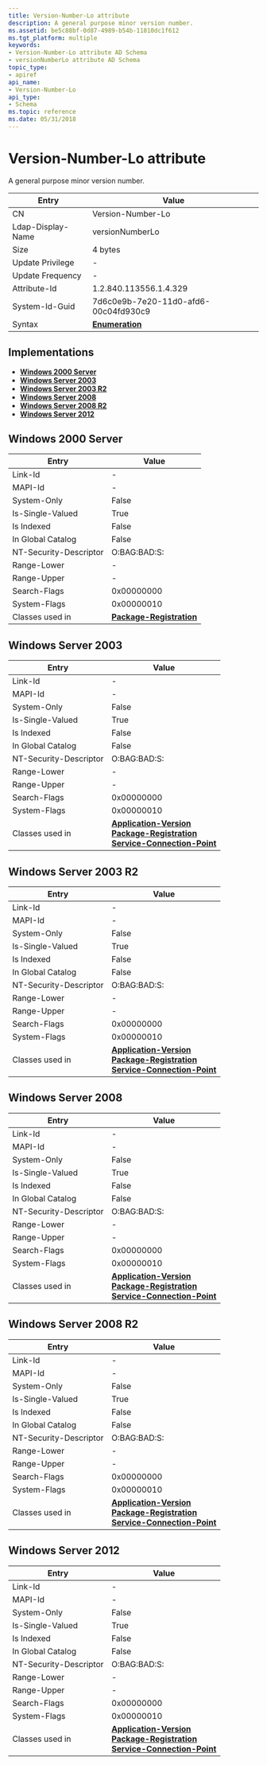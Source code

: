 ```yaml
---
title: Version-Number-Lo attribute
description: A general purpose minor version number.
ms.assetid: be5c88bf-0d87-4989-b54b-11810dc1f612
ms.tgt_platform: multiple
keywords:
- Version-Number-Lo attribute AD Schema
- versionNumberLo attribute AD Schema
topic_type:
- apiref
api_name:
- Version-Number-Lo
api_type:
- Schema
ms.topic: reference
ms.date: 05/31/2018
---
```


# Version-Number-Lo attribute

A general purpose minor version number.



| Entry | Value |
|-------------------|--------------------------------------|
| CN                | Version-Number-Lo                    |
| Ldap-Display-Name | versionNumberLo                      |
| Size              | 4 bytes                              |
| Update Privilege  | \-                                   |
| Update Frequency  | \-                                   |
| Attribute-Id      | 1.2.840.113556.1.4.329               |
| System-Id-Guid    | 7d6c0e9b-7e20-11d0-afd6-00c04fd930c9 |
| Syntax            | [**Enumeration**](s-enumeration.md) |



## Implementations

-   [**Windows 2000 Server**](#windows-2000-server)
-   [**Windows Server 2003**](#windows-server-2003)
-   [**Windows Server 2003 R2**](#windows-server-2003-r2)
-   [**Windows Server 2008**](#windows-server-2008)
-   [**Windows Server 2008 R2**](#windows-server-2008-r2)
-   [**Windows Server 2012**](#windows-server-2012)

## Windows 2000 Server



| Entry | Value |
|------------------------|------------------------------------------------------------------|
| Link-Id                | \-                                                               |
| MAPI-Id                | \-                                                               |
| System-Only            | False                                                            |
| Is-Single-Valued       | True                                                             |
| Is Indexed             | False                                                            |
| In Global Catalog      | False                                                            |
| NT-Security-Descriptor | O:BAG:BAD:S:                                                     |
| Range-Lower            | \-                                                               |
| Range-Upper            | \-                                                               |
| Search-Flags           | 0x00000000                                                       |
| System-Flags           | 0x00000010                                                       |
| Classes used in        | [**Package-Registration**](c-packageregistration.md)<br/> |



## Windows Server 2003



| Entry | Value |
|------------------------|---------------------------------------------------------------------------------------------------------------------------------------------------------------------------------------------------------|
| Link-Id                | \-                                                                                                                                                                                                      |
| MAPI-Id                | \-                                                                                                                                                                                                      |
| System-Only            | False                                                                                                                                                                                                   |
| Is-Single-Valued       | True                                                                                                                                                                                                    |
| Is Indexed             | False                                                                                                                                                                                                   |
| In Global Catalog      | False                                                                                                                                                                                                   |
| NT-Security-Descriptor | O:BAG:BAD:S:                                                                                                                                                                                            |
| Range-Lower            | \-                                                                                                                                                                                                      |
| Range-Upper            | \-                                                                                                                                                                                                      |
| Search-Flags           | 0x00000000                                                                                                                                                                                              |
| System-Flags           | 0x00000010                                                                                                                                                                                              |
| Classes used in        | [**Application-Version**](c-applicationversion.md)<br/> [**Package-Registration**](c-packageregistration.md)<br/> [**Service-Connection-Point**](c-serviceconnectionpoint.md)<br/> |



## Windows Server 2003 R2



| Entry | Value |
|------------------------|---------------------------------------------------------------------------------------------------------------------------------------------------------------------------------------------------------|
| Link-Id                | \-                                                                                                                                                                                                      |
| MAPI-Id                | \-                                                                                                                                                                                                      |
| System-Only            | False                                                                                                                                                                                                   |
| Is-Single-Valued       | True                                                                                                                                                                                                    |
| Is Indexed             | False                                                                                                                                                                                                   |
| In Global Catalog      | False                                                                                                                                                                                                   |
| NT-Security-Descriptor | O:BAG:BAD:S:                                                                                                                                                                                            |
| Range-Lower            | \-                                                                                                                                                                                                      |
| Range-Upper            | \-                                                                                                                                                                                                      |
| Search-Flags           | 0x00000000                                                                                                                                                                                              |
| System-Flags           | 0x00000010                                                                                                                                                                                              |
| Classes used in        | [**Application-Version**](c-applicationversion.md)<br/> [**Package-Registration**](c-packageregistration.md)<br/> [**Service-Connection-Point**](c-serviceconnectionpoint.md)<br/> |



## Windows Server 2008



| Entry | Value |
|------------------------|---------------------------------------------------------------------------------------------------------------------------------------------------------------------------------------------------------|
| Link-Id                | \-                                                                                                                                                                                                      |
| MAPI-Id                | \-                                                                                                                                                                                                      |
| System-Only            | False                                                                                                                                                                                                   |
| Is-Single-Valued       | True                                                                                                                                                                                                    |
| Is Indexed             | False                                                                                                                                                                                                   |
| In Global Catalog      | False                                                                                                                                                                                                   |
| NT-Security-Descriptor | O:BAG:BAD:S:                                                                                                                                                                                            |
| Range-Lower            | \-                                                                                                                                                                                                      |
| Range-Upper            | \-                                                                                                                                                                                                      |
| Search-Flags           | 0x00000000                                                                                                                                                                                              |
| System-Flags           | 0x00000010                                                                                                                                                                                              |
| Classes used in        | [**Application-Version**](c-applicationversion.md)<br/> [**Package-Registration**](c-packageregistration.md)<br/> [**Service-Connection-Point**](c-serviceconnectionpoint.md)<br/> |



## Windows Server 2008 R2



| Entry | Value |
|------------------------|---------------------------------------------------------------------------------------------------------------------------------------------------------------------------------------------------------|
| Link-Id                | \-                                                                                                                                                                                                      |
| MAPI-Id                | \-                                                                                                                                                                                                      |
| System-Only            | False                                                                                                                                                                                                   |
| Is-Single-Valued       | True                                                                                                                                                                                                    |
| Is Indexed             | False                                                                                                                                                                                                   |
| In Global Catalog      | False                                                                                                                                                                                                   |
| NT-Security-Descriptor | O:BAG:BAD:S:                                                                                                                                                                                            |
| Range-Lower            | \-                                                                                                                                                                                                      |
| Range-Upper            | \-                                                                                                                                                                                                      |
| Search-Flags           | 0x00000000                                                                                                                                                                                              |
| System-Flags           | 0x00000010                                                                                                                                                                                              |
| Classes used in        | [**Application-Version**](c-applicationversion.md)<br/> [**Package-Registration**](c-packageregistration.md)<br/> [**Service-Connection-Point**](c-serviceconnectionpoint.md)<br/> |



## Windows Server 2012



| Entry | Value |
|------------------------|---------------------------------------------------------------------------------------------------------------------------------------------------------------------------------------------------------|
| Link-Id                | \-                                                                                                                                                                                                      |
| MAPI-Id                | \-                                                                                                                                                                                                      |
| System-Only            | False                                                                                                                                                                                                   |
| Is-Single-Valued       | True                                                                                                                                                                                                    |
| Is Indexed             | False                                                                                                                                                                                                   |
| In Global Catalog      | False                                                                                                                                                                                                   |
| NT-Security-Descriptor | O:BAG:BAD:S:                                                                                                                                                                                            |
| Range-Lower            | \-                                                                                                                                                                                                      |
| Range-Upper            | \-                                                                                                                                                                                                      |
| Search-Flags           | 0x00000000                                                                                                                                                                                              |
| System-Flags           | 0x00000010                                                                                                                                                                                              |
| Classes used in        | [**Application-Version**](c-applicationversion.md)<br/> [**Package-Registration**](c-packageregistration.md)<br/> [**Service-Connection-Point**](c-serviceconnectionpoint.md)<br/> |



 

 





